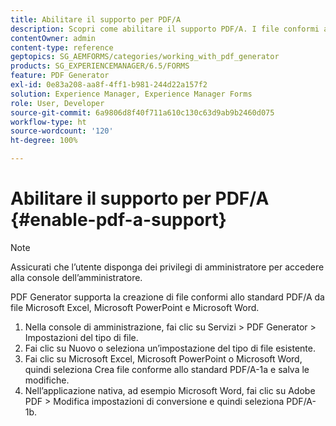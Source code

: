 ```yaml
---
title: Abilitare il supporto per PDF/A
description: Scopri come abilitare il supporto PDF/A. I file conformi allo standard PDF/A possono essere creati da file Microsoft Excel, Microsoft PowerPoint e Microsoft Word.
contentOwner: admin
content-type: reference
geptopics: SG_AEMFORMS/categories/working_with_pdf_generator
products: SG_EXPERIENCEMANAGER/6.5/FORMS
feature: PDF Generator
exl-id: 0e83a208-aa8f-4ff1-b981-244d22a157f2
solution: Experience Manager, Experience Manager Forms
role: User, Developer
source-git-commit: 6a9806d8f40f711a610c130c63d9ab9b2460d075
workflow-type: ht
source-wordcount: '120'
ht-degree: 100%

---
```


# Abilitare il supporto per PDF/A {#enable-pdf-a-support}

>[!NOTE]
> 
> Assicurati che l’utente disponga dei privilegi di amministratore per accedere alla console dell’amministratore.

PDF Generator supporta la creazione di file conformi allo standard PDF/A da file Microsoft Excel, Microsoft PowerPoint e Microsoft Word.

1. Nella console di amministrazione, fai clic su Servizi > PDF Generator > Impostazioni del tipo di file.
1. Fai clic su Nuovo o seleziona un’impostazione del tipo di file esistente.
1. Fai clic su Microsoft Excel, Microsoft PowerPoint o Microsoft Word, quindi seleziona Crea file conforme allo standard PDF/A-1a e salva le modifiche.
1. Nell’applicazione nativa, ad esempio Microsoft Word, fai clic su Adobe PDF > Modifica impostazioni di conversione e quindi seleziona PDF/A-1b.
